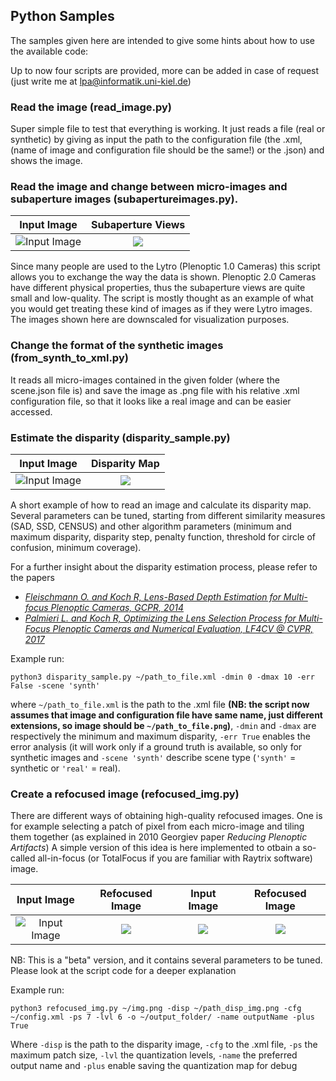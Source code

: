 ## Python Samples

The samples given here are intended to give some hints about how to use the available code:

Up to now four scripts are provided, more can be added in case of request (just write me at lpa@informatik.uni-kiel.de)

### Read the image (read_image.py)

Super simple file to test that everything is working. It just reads a file (real or synthetic) by giving as input the path to the configuration file (the .xml, (name of image and configuration file should be the same!) or the .json) and shows the image.

### Read the image and change between micro-images and subaperture images (subapertureimages.py).

Input Image                |  Subaperture Views
:-------------------------:|:-------------------------:
![Input Image](https://github.com/PlenopticToolbox/PlenopticToolbox2.0/blob/master/python/samples/Dragon_Processed%20copy.jpg)  |  ![](https://github.com/PlenopticToolbox/PlenopticToolbox2.0/blob/master/python/samples/Dragon_Processed_subarpertureimages%20copy.jpg)

Since many people are used to the Lytro (Plenoptic 1.0 Cameras) this script allows you to exchange the way the data is shown. Plenoptic 2.0 Cameras have different physical properties, thus the subaperture views are quite small and low-quality. The script is mostly thought as an example of what you would get treating these kind of images as if they were Lytro images.
The images shown here are downscaled for visualization purposes.

### Change the format of the synthetic images (from_synth_to_xml.py)

It reads all micro-images contained in the given folder (where the scene.json file is) and save the image as .png file with his relative .xml configuration file, so that it looks like a real image and can be easier accessed.

### Estimate the disparity (disparity_sample.py)

Input Image                |  Disparity Map
:-------------------------:|:-------------------------:
![Input Image](https://github.com/PlenopticToolbox/PlenopticToolbox2.0/blob/master/python/samples/Dragon_Processed%20copy.jpg)  |  ![](https://github.com/PlenopticToolbox/PlenopticToolbox2.0/blob/master/python/samples/Dragon_Disparity.jpg)

A short example of how to read an image and calculate its disparity map. Several parameters can be tuned, starting from different similarity measures (SAD, SSD, CENSUS) and other algorithm parameters (minimum and maximum disparity, disparity step, penalty function, threshold for circle of confusion, minimum coverage).

For a further insight about the disparity estimation process, please refer to the papers
- [_Fleischmann O. and Koch R, Lens-Based Depth Estimation for Multi-focus Plenoptic Cameras, GCPR, 2014_](https://link.springer.com/content/pdf/10.1007/978-3-319-11752-2_33.pdf)
- [_Palmieri L. and Koch R, Optimizing the Lens Selection Process for Multi-Focus Plenoptic Cameras and Numerical Evaluation, LF4CV @ CVPR, 2017_](http://openaccess.thecvf.com/content_cvpr_2017_workshops/w27/papers/Palmieri_Optimizing_the_Lens_CVPR_2017_paper.pdf)

Example run:

`python3 disparity_sample.py ~/path_to_file.xml -dmin 0 -dmax 10 -err False -scene 'synth'`

where `~/path_to_file.xml` is the path to the .xml file **(NB: the script now assumes that image and configuration file have same name, just different extensions, so image should be `~/path_to_file.png`)**, `-dmin` and `-dmax` are respectively the minimum and maximum disparity, `-err True` enables the error analysis (it will work only if a ground truth is available, so only for synthetic images and `-scene 'synth'` describe scene type (`'synth'` = synthetic or `'real'` = real).


### Create a refocused image (refocused_img.py)

There are different ways of obtaining high-quality refocused images. One is for example selecting a patch of pixel from each micro-image and tiling them together (as explained in 2010 Georgiev paper _Reducing Plenoptic Artifacts_)
A simple version of this idea is here implemented to otbain a so-called all-in-focus (or TotalFocus if you are familiar with Raytrix software) image.

Input Image                |  Refocused Image          | Input Image               |  Refocused Image
:-------------------------:|:-------------------------:|:-------------------------:|:-------------------------:
![Input Image](https://github.com/PlenopticToolbox/PlenopticToolbox2.0/blob/master/python/samples/Dragon_Processed%20copy.jpg)  |  ![](https://github.com/PlenopticToolbox/PlenopticToolbox2.0/blob/master/python/samples/dragon76_ref_img.png) |  ![](https://github.com/PlenopticToolbox/PlenopticToolbox2.0/blob/master/THUMBNAILS/Plant_small.png) |  ![](https://github.com/PlenopticToolbox/PlenopticToolbox2.0/blob/master/python/samples/Plant76_ref_img.png)

NB: This is a "beta" version, and it contains several parameters to be tuned. Please look at the script code for a deeper explanation

Example run:

`python3 refocused_img.py ~/img.png -disp ~/path_disp_img.png -cfg ~/config.xml -ps 7 -lvl 6 -o ~/output_folder/ -name outputName -plus True`

Where `-disp` is the path to the disparity image, `-cfg` to the .xml file, `-ps` the maximum patch size, `-lvl` the quantization levels, `-name` the preferred output name and `-plus` enable saving the quantization map for debug
